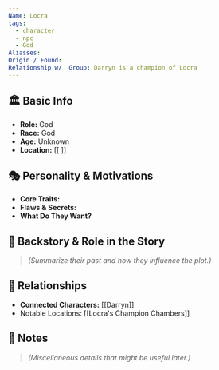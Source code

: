 ```yaml
---
Name: Locra
tags:
  - character
  - npc
  - God
Aliasses: 
Origin / Found: 
Relationship w/  Group: Darryn is a champion of Locra
---
```

## 🏛️ Basic Info
- **Role:** God
- **Race:**  God
- **Age:**  Unknown
- **Location:** [[ ]]  

## 🎭 Personality & Motivations
- **Core Traits:**  
- **Flaws & Secrets:**  
- **What Do They Want?**  

## 📖 Backstory & Role in the Story
> *(Summarize their past and how they influence the plot.)*  

## 🔗 Relationships
- **Connected Characters:** [[Darryn]]
- Notable Locations: [[Locra's Champion Chambers]]
## 📝 Notes
> *(Miscellaneous details that might be useful later.)*  

